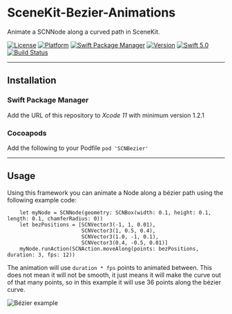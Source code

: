 # SceneKit-Bezier-Animations

Animate a SCNNode along a curved path in SceneKit.

[![License](https://img.shields.io/cocoapods/l/SCNBezier.svg)](https://cocoapods.org/pods/SCNBezier)
[![Platform](https://img.shields.io/cocoapods/p/SCNBezier.svg)](https://cocoapods.org/pods/SCNBezier)
[![Swift Package Manager](https://img.shields.io/badge/Swift_Package_Manager-v1.2.1-orange.svg?style=flat)](https://github.com/apple/swift-package-manager)
[![Version](https://img.shields.io/cocoapods/v/SCNBezier.svg)](https://cocoapods.org/pods/SCNBezier)
[![Swift 5.0](https://img.shields.io/badge/Swift-5.0-orange.svg?style=flat)](https://swift.org/)
[![Build Status](https://travis-ci.com/maxxfrazer/SceneKit-Bezier-Animations.svg?branch=master)](https://travis-ci.com/maxxfrazer/SceneKit-Bezier-Animations)

--------
## Installation

### Swift Package Manager
Add the URL of this repository to _Xcode 11_ with minimum version 1.2.1

### Cocoapods

Add the following to your Podfile
`pod 'SCNBezier'`

--------
## Usage

Using this framework you can animate a Node along a bézier path using the following example code:

```
	let myNode = SCNNode(geometry: SCNBox(width: 0.1, height: 0.1, length: 0.1, chamferRadius: 0))
	let bezPositions = [SCNVector3(-1, 1, 0.01),
						SCNVector3(1, 0.5, 0.4),
						SCNVector3(1.0, -1, 0.1),
						SCNVector3(0.4, -0.5, 0.01)]
	myNode.runAction(SCNAction.moveAlong(points: bezPositions, duration: 3, fps: 12))
```

The animation will use `duration * fps` points to animated between. This does not mean it will not be smooth, it just means it will make the curve out of that many points, so in this example it will use 36 points along the bézier curve.

![Bézier example](https://github.com/maxxfrazer/SceneKit-Bezier-Animations/blob/master/media/bezier-example.gif)
